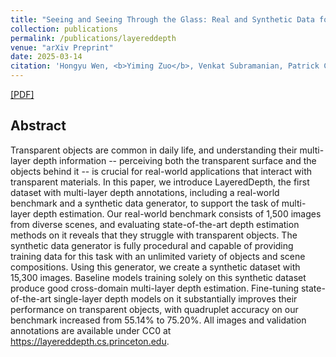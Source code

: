 ```yaml
---
title: "Seeing and Seeing Through the Glass: Real and Synthetic Data for Multi-Layer Depth Estimation"
collection: publications
permalink: /publications/layereddepth
venue: "arXiv Preprint"
date: 2025-03-14
citation: 'Hongyu Wen, <b>Yiming Zuo</b>, Venkat Subramanian, Patrick Chen, Jia Deng'
---
```


[[PDF]](https://arxiv.org/pdf/2503.11633)

## Abstract
Transparent objects are common in daily life, and understanding their multi-layer depth information -- perceiving both the transparent surface and the objects behind it -- is crucial for real-world applications that interact with transparent materials. In this paper, we introduce LayeredDepth, the first dataset with multi-layer depth annotations, including a real-world benchmark and a synthetic data generator, to support the task of multi-layer depth estimation. Our real-world benchmark consists of 1,500 images from diverse scenes, and evaluating state-of-the-art depth estimation methods on it reveals that they struggle with transparent objects. The synthetic data generator is fully procedural and capable of providing training data for this task with an unlimited variety of objects and scene compositions. Using this generator, we create a synthetic dataset with 15,300 images. Baseline models training solely on this synthetic dataset produce good cross-domain multi-layer depth estimation. Fine-tuning state-of-the-art single-layer depth models on it substantially improves their performance on transparent objects, with quadruplet accuracy on our benchmark increased from 55.14% to 75.20%. All images and validation annotations are available under CC0 at https://layereddepth.cs.princeton.edu.
